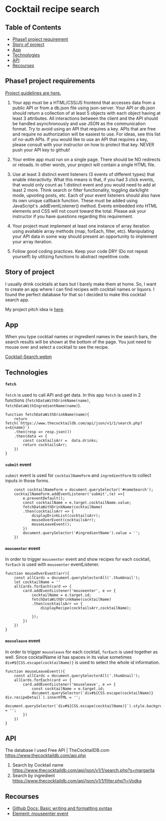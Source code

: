 # Cocktail recipe search

## Table of Contents
* [Phase1 project requirement](#phase1-project-requirements)
* [Story of project](#story-of-project)
* [App](#app) 
* [Technologies](#technologies)
* [API](#api)
* [Recourses](#recourses)
  
## Phase1 project requirements

[Project guidelines are here. ](https://github.com/learn-co-curriculum/phase-1-javascript-project-mode)

1. Your app must be a HTML/CSS/JS frontend that accesses data from a public API or from a db.json file using json-server. Your API or db.json should return a collection of at least 5 objects with each object having at least 3 attributes. All interactions between the client and the API should be handled asynchronously and use JSON as the communication format. Try to avoid using an API that requires a key. APIs that are free and require no authorization will be easiest to use. For ideas, see this list of no-auth APIs. If you would like to use an API that requires a key, please consult with your instructor on how to protect that key. NEVER push your API key to github!

2. Your entire app must run on a single page. There should be NO redirects or reloads. In other words, your project will contain a single HTML file.

3. Use at least 3 distinct event listeners (3 events of different types) that enable interactivity. What this means is that, if you had 3 click events, that would only count as 1 distinct event and you would need to add at least 2 more. Think search or filter functionality, toggling dark/light mode, upvoting posts, etc. Each of your event listeners should also have its own unique callback function. These must be added using JavaScript's .addEventListener() method. Events embedded into HTML elements and CSS will not count toward the total. Please ask your instructor if you have questions regarding this requirement.

4. Your project must implement at least one instance of array iteration using available array methods (map, forEach, filter, etc). Manipulating your API data in some way should present an opportunity to implement your array iteration.

5. Follow good coding practices. Keep your code DRY (Do not repeat yourself) by utilizing functions to abstract repetitive code.


## Story of project
I usually drink cocktails at bars but I barely make them at home.  So, I want to create an app where I can find recipes with cocktail names or liquors.  I found the perfect database for that so I decided to make this cocktail search app. 

My project pitch idea is [here](
https://docs.google.com/document/d/1649pE2qsDGcOcG1GSTfLSDCm577GFykwjH1H5BYZhhI/edit?usp=sharing).

## App
When you type cocktail names or ingredient names in the search bars, the search results will be shown at the bottom of the page.  You just need to mouse over and select a cocktail to see the recipe.

[Cocktail-Search.webm](https://github.com/RumiYo/phase-1-project/assets/131638126/98aa7035-7c0e-4607-900d-fbf422829612)


## Technologies
#### `fetch`
`fetch` is used to call API and get data.  In this app `fetch` is used in 2 functions (`fetchDataWithDrinkName(name)`, `fetchDataWithIngredientName(name)`).  
```
function fetchDataWithDrinkName(name){
    return fetch(`https://www.thecocktaildb.com/api/json/v1/1/search.php?s=${name}`)
    .then(resp => resp.json())
    .then(data => {
        const cocktailsArr =  data.drinks;
        return cocktailsArr;
    })
}
```


#### `submit` event
`submit` event is used for `cocktailNameForm` and `ingredientForm` to collect inputs in those forms.
```
    const cocktailNameForm = document.querySelector('#nameSearch');
    cocktailNameForm.addEventListener('submit',(e) =>{
        e.preventDefault();
        const cocktailName = e.target.cocktailName.value;
        fetchDataWithDrinkName(cocktailName)
        .then(cocktailsArr => {
            displayDrinkList(cocktailsArr);
            mouseOverEvent(cocktailsArr);
            mouseLeaveEvent();
        })       
        document.querySelector('#ingredientName').value = '';
    })
```

#### `mouseenter` event
In order to trigger `mouseenter` event and show recipes for each cocktail, `forEach` is used with `mouseenter` eventListener.
```
function mouseOverEvent(arr){
    const allCards = document.querySelectorAll('.thumbnail');
    let cocktailName = ''
    allCards.forEach(card => {
        card.addEventListener('mouseenter', e => {
            cocktailName = e.target.id;
            fetchDataWithDrinkName(cocktailName)
            .then(cocktailsArr => {
                displayRecipe(cocktailsArr,cocktailName);

            });
        })
    })
}
```

#### `mouseleave` event
In order to trigger `mouseleave` for each cocktail, `forEach` is used together as well. Since cocktailName id has spaces in its value sometimes `div#${CSS.escape(cocktailName)}` is used to select the whole id information. 
```
function mouseLeaveEvent(){
    const allCards = document.querySelectorAll('.thumbnail');
    allCards.forEach(card => {
        card.addEventListener('mouseleave', e => {
            const cocktailName = e.target.id;
            document.querySelector(`div#${CSS.escape(cocktailName)} div.recipeDetail`).innerHTML = '';
            document.querySelector(`div#${CSS.escape(cocktailName)}`).style.background = '';
        })
    })  
}
```

## API
The database I used
Free API | TheCocktailDB.com  https://www.thecocktaildb.com/api.php

1. Search by Cocktail name  https://www.thecocktaildb.com/api/json/v1/1/search.php?s=margarita
2. Search by ingredient  https://www.thecocktaildb.com/api/json/v1/1/filter.php?i=Vodka

## Recourses 
* [Github Docs: Basic writing and formatting syntax](https://docs.github.com/en/get-started/writing-on-github/getting-started-with-writing-and-formatting-on-github/basic-writing-and-formatting-syntax)
* [Element: mouseenter event](https://developer.mozilla.org/en-US/docs/Web/API/Element/mouseenter_event)

  
